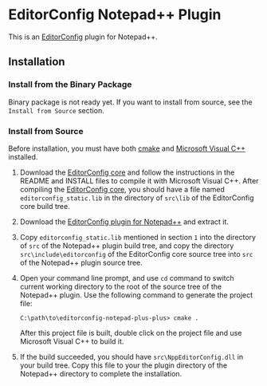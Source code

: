 # EditorConfig Notepad++ Plugin

This is an [EditorConfig][] plugin for Notepad++.

## Installation

### Install from the Binary Package

Binary package is not ready yet. If you want to install from source, see the
`Install from Source` section.


### Install from Source

Before installation, you must have both [cmake][] and [Microsoft Visual C++][]
installed.

1. Download the [EditorConfig core][] and follow the instructions in the README
   and INSTALL files to compile it with Microsoft Visual C++. After compiling
   the [EditorConfig core][], you should have a file named
   `editorconfig_static.lib` in the directory of `src\lib` of the EditorConfig
   core build tree. 

2. Download the [EditorConfig plugin for Notepad++][] and extract it.

3. Copy `editorconfig_static.lib` mentioned in section `1` into the directory
   of `src` of the Notepad++ plugin build tree, and copy the directory
   `src\include\editorconfig` of the EditorConfig core source tree into `src`
   of the Notepad++ plugin source tree.

4. Open your command line prompt, and use `cd` command to switch current
   working directory to the root of the source tree of the Notepad++ plugin.
   Use the following command to generate the project file:

   `C:\path\to\editorconfig-notepad-plus-plus> cmake .`

   After this project file is built, double click on the project file and use
   Microsoft Visual C++ to build it.

5. If the build succeeded, you should have `src\NppEditorConfig.dll` in your
   build tree. Copy this file to your the plugin directory of the Notepad++
   directory to complete the installation.




[cmake]: http://www.cmake.org
[EditorConfig]: http://editorconfig.org
[EditorConfig core]: https://github.com/editorconfig/editorconfig
[EditorConfig plugin for Notepad++]: https://github.com/editorconfig/editorconfig-notepad-plus-plus
[Microsoft Visual C++]: http://msdn2.microsoft.com/en-us/visualc/default.aspx
